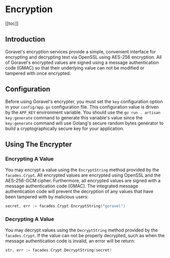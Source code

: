 # Encryption

[[toc]]

## Introduction

Goravel's encryption services provide a simple, convenient interface for encrypting and decrypting text via OpenSSL using AES-256 encryption. All of Goravel's encrypted values are signed using a message authentication code (GMAC) so that their underlying value can not be modified or tampered with once encrypted.

## Configuration

Before using Goravel's encrypter, you must set the `key` configuration option in your `config/app.go` configuration file. This configuration value is driven by the `APP_KEY` environment variable. You should use the `go run . artisan key:generate` command to generate this variable's value since the `key:generate` command will use Golang's secure random bytes generator to build a cryptographically secure key for your application.

## Using The Encrypter

### Encrypting A Value

You may encrypt a value using the `EncryptString` method provided by the `facades.Crypt`. All encrypted values are encrypted using OpenSSL and the AES-256-GCM cipher. Furthermore, all encrypted values are signed with a message authentication code (GMAC). The integrated message authentication code will prevent the decryption of any values that have been tampered with by malicious users:

```go
secret, err := facades.Crypt.EncryptString("goravel")
```

### Decrypting A Value

You may decrypt values using the `DecryptString` method provided by the `facades.Crypt`. If the value can not be properly decrypted, such as when the message authentication code is invalid, an error will be return:

```go
str, err := facades.Crypt.DecryptString(secret)
```
